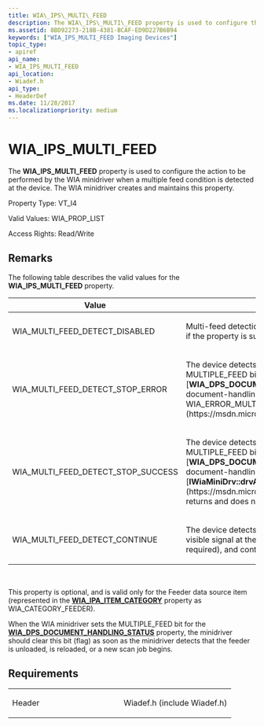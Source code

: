 ```yaml
---
title: WIA\_IPS\_MULTI\_FEED
description: The WIA\_IPS\_MULTI\_FEED property is used to configure the action to be performed by the WIA minidriver when a multiple feed condition is detected at the device. The WIA minidriver creates and maintains this property.
ms.assetid: 8BD92273-218B-4381-BCAF-ED9D227B6B94
keywords: ["WIA_IPS_MULTI_FEED Imaging Devices"]
topic_type:
- apiref
api_name:
- WIA_IPS_MULTI_FEED
api_location:
- Wiadef.h
api_type:
- HeaderDef
ms.date: 11/28/2017
ms.localizationpriority: medium
---
```


# WIA\_IPS\_MULTI\_FEED


The **WIA\_IPS\_MULTI\_FEED** property is used to configure the action to be performed by the WIA minidriver when a multiple feed condition is detected at the device. The WIA minidriver creates and maintains this property.




Property Type: VT\_I4

Valid Values: WIA\_PROP\_LIST

Access Rights: Read/Write

Remarks
-------

The following table describes the valid values for the **WIA\_IPS\_MULTI\_FEED** property.

<table>
<colgroup>
<col width="50%" />
<col width="50%" />
</colgroup>
<thead>
<tr class="header">
<th>Value</th>
<th>Definition</th>
</tr>
</thead>
<tbody>
<tr class="odd">
<td><p>WIA_MULTI_FEED_DETECT_DISABLED</p></td>
<td><p>Multi-feed detection is disabled. This is the required default value if the property is supported.</p></td>
</tr>
<tr class="even">
<td><p>WIA_MULTI_FEED_DETECT_STOP_ERROR</p></td>
<td><p>The device detects multi-feed, stops scanning, sets the MULTIPLE_FEED bit for [<strong>WIA_DPS_DOCUMENT_HANDLING_STATUS</strong>](wia-dps-document-handling-status.md), and returns WIA_ERROR_MULTI_FEED to [<strong>IWiaMiniDrv::drvAcquireItemData</strong>](https://msdn.microsoft.com/library/windows/hardware/ff543956).</p></td>
</tr>
<tr class="odd">
<td><p>WIA_MULTI_FEED_DETECT_STOP_SUCCESS</p></td>
<td><p>The device detects multi-feed, stops scanning, sets the MULTIPLE_FEED bit for [<strong>WIA_DPS_DOCUMENT_HANDLING_STATUS</strong>](wia-dps-document-handling-status.md), and [<strong>IWiaMiniDrv::drvAcquireItemData</strong>](https://msdn.microsoft.com/library/windows/hardware/ff543956) returns and does not fail because of the multi-feed.</p></td>
</tr>
<tr class="even">
<td><p>WIA_MULTI_FEED_DETECT_CONTINUE</p></td>
<td><p>The device detects multi-feed, beeps or produces an audible or visible signal at the hardware device (recommended but not required), and continues scanning.</p></td>
</tr>
</tbody>
</table>

 

This property is optional, and is valid only for the Feeder data source item (represented in the [**WIA\_IPA\_ITEM\_CATEGORY**](wia-ipa-item-category.md) property as WIA\_CATEGORY\_FEEDER).

When the WIA minidriver sets the MULTIPLE\_FEED bit for the [**WIA\_DPS\_DOCUMENT\_HANDLING\_STATUS**](wia-dps-document-handling-status.md) property, the minidriver should clear this bit (flag) as soon as the minidriver detects that the feeder is unloaded, is reloaded, or a new scan job begins.

Requirements
------------

<table>
<colgroup>
<col width="50%" />
<col width="50%" />
</colgroup>
<tbody>
<tr class="odd">
<td><p>Header</p></td>
<td>Wiadef.h (include Wiadef.h)</td>
</tr>
</tbody>
</table>

 

 





